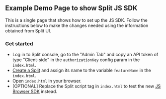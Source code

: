 ## Example Demo Page to show Split JS SDK

This is a single page that shows how to set up the JS SDK. Follow the instructions below to make the changes
needed using the information obtained from Split UI.

### Get started

 * Log in to Split console, go to the "Admin Tab" and copy an API token of type "Client-side" in the `authorizationKey` config param in the `index.html`.
 * [Create a Split](CREATESPLIT.md) and assign its name to the variable `featureName` in the `index.html`.
 * Open `index.html` in your browser.
 * [OPTIONAL] Replace the Split script tag in `index.html` to test the new [JS Browser SDK](https://help.split.io/hc/en-us/articles/360058730852) instead.
